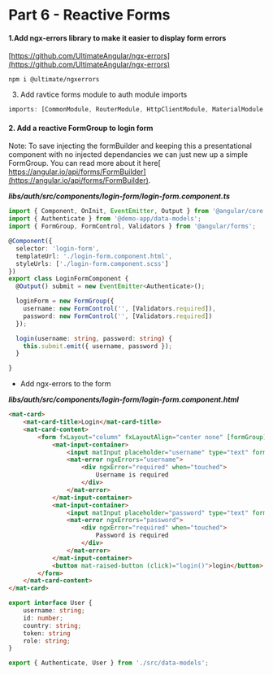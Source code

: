 # Part 6 - Reactive Forms

#### 1.Add ngx-errors library to make it easier to display form errors

[https://github.com/UltimateAngular/ngx-errors](https://github.com/UltimateAngular/ngx-errors)

```
npm i @ultimate/ngxerrors
```

3. Add ravtice forms module to auth module imports

```ts
imports: [CommonModule, RouterModule, HttpClientModule, MaterialModule, ReactiveFormsModule],
```

#### 2. Add a reactive FormGroup to login form

Note: To save injecting the formBuilder and keeping this a presentational component with no injected dependancies we can just new up a simple FormGroup. You can read more about it here[ https://angular.io/api/forms/FormBuilder](https://angular.io/api/forms/FormBuilder).

_**libs/auth/src/components/login-form/login-form.component.ts**_

```ts
import { Component, OnInit, EventEmitter, Output } from '@angular/core';
import { Authenticate } from '@demo-app/data-models';
import { FormGroup, FormControl, Validators } from '@angular/forms';

@Component({
  selector: 'login-form',
  templateUrl: './login-form.component.html',
  styleUrls: ['./login-form.component.scss']
})
export class LoginFormComponent {
  @Output() submit = new EventEmitter<Authenticate>();

  loginForm = new FormGroup({
    username: new FormControl('', [Validators.required]),
    password: new FormControl('', [Validators.required])
  });

  login(username: string, password: string) {
    this.submit.emit({ username, password });
  }

}
```

* Add ngx-errors to the form

_**libs/auth/src/components/login-form/login-form.component.html**_

```html
<mat-card>
    <mat-card-title>Login</mat-card-title>
    <mat-card-content>
        <form fxLayout="column" fxLayoutAlign="center none" [formGroup]="loginForm">
            <mat-input-container>
                <input matInput placeholder="username" type="text" formControlName="username">
                <mat-error ngxErrors="username">
                    <div ngxError="required" when="touched">
                        Username is required
                    </div>
                </mat-error>
            </mat-input-container>
            <mat-input-container>
                <input matInput placeholder="password" type="text" formControlName="password">
                <mat-error ngxErrors="password">
                    <div ngxError="required" when="touched">
                        Password is required
                    </div>
                </mat-error>
            </mat-input-container>
            <button mat-raised-button (click)="login()">login</button>
        </form>
    </mat-card-content>
</mat-card>
```



```ts
export interface User {
    username: string;
    id: number;
    country: string;
    token: string
    role: string;
}
```

```ts
export { Authenticate, User } from './src/data-models';
```



